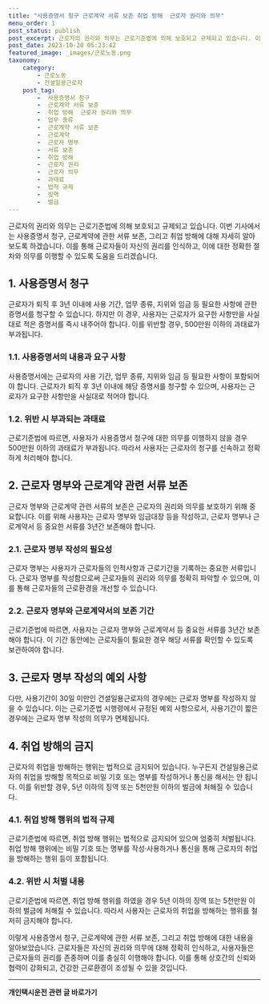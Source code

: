 ```yaml
---
title: "사용증명서 청구 근로계약 서류 보존 취업 방해  근로자 권리와 의무"
menu_order: 1
post_status: publish
post_excerpt: 근로자의 권리와 의무는 근로기준법에 의해 보호되고 규제되고 있습니다. 이번 기사에서는 사용증명서 청구, 근로계약에 관한 서류 보존, 그리고 취업 방해에 대해 자세히 알아보도록 하겠습니다. 이를 통해 근로자들이 자신의 권리를 인식하고, 이에 대한 정확한 절차와 의무를 이행할 수 있도록 도움을 드리겠습니다.
post_date: 2023-10-20 05:23:42
featured_image: _images/근로노동.png
taxonomy:
    category:
        - 근로노동
        - 건설일용근로자
    post_tag:
        -  사용증명서 청구
        -  근로계약 서류 보존
        -  취업 방해  근로자 권리와 의무
        -  업무 종류
        -  근로계약 서류 보존
        -  근로계약
        -  근로자 명부
        -  서류 보존
        -  취업 방해
        -  근로자 권리
        -  근로자 의무
        -  과태료
        -  법적 규제
        -  징역
        -  벌금
---
```




근로자의 권리와 의무는 근로기준법에 의해 보호되고 규제되고 있습니다. 이번 기사에서는 사용증명서 청구, 근로계약에 관한 서류 보존, 그리고 취업 방해에 대해 자세히 알아보도록 하겠습니다. 이를 통해 근로자들이 자신의 권리를 인식하고, 이에 대한 정확한 절차와 의무를 이행할 수 있도록 도움을 드리겠습니다.

## 1. 사용증명서 청구
근로자가 퇴직 후 3년 이내에 사용 기간, 업무 종류, 지위와 임금 등 필요한 사항에 관한 증명서를 청구할 수 있습니다. 하지만 이 경우, 사용자는 근로자가 요구한 사항만을 사실대로 적은 증명서를 즉시 내주어야 합니다. 이를 위반할 경우, 500만원 이하의 과태료가 부과됩니다.

### 1.1. 사용증명서의 내용과 요구 사항
사용증명서에는 근로자의 사용 기간, 업무 종류, 지위와 임금 등 필요한 사항이 포함되어야 합니다. 근로자가 퇴직 후 3년 이내에 해당 증명서를 청구할 수 있으며, 사용자는 근로자가 요구한 사항만을 사실대로 적어야 합니다.

### 1.2. 위반 시 부과되는 과태료
근로기준법에 따르면, 사용자가 사용증명서 청구에 대한 의무를 이행하지 않을 경우 500만원 이하의 과태료가 부과됩니다. 따라서 사용자는 근로자의 청구를 신속하고 정확하게 처리해야 합니다.


## 2. 근로자 명부와 근로계약 관련 서류 보존
근로자 명부와 근로계약 관련 서류의 보존은 근로자의 권리와 의무를 보호하기 위해 중요합니다. 이를 위해 사용자는 근로자 명부와 임금대장 등을 작성하고, 근로자 명부나 근로계약서 등 중요한 서류를 3년간 보존해야 합니다.

### 2.1. 근로자 명부 작성의 필요성
근로자 명부는 사용자가 근로자들의 인적사항과 근로기간을 기록하는 중요한 서류입니다. 근로자 명부를 작성함으로써 근로자들의 권리와 의무를 정확히 파악할 수 있으며, 이를 통해 근로자들의 근로환경을 개선할 수 있습니다.

### 2.2. 근로자 명부와 근로계약서의 보존 기간
근로기준법에 따르면, 사용자는 근로자 명부와 근로계약서 등 중요한 서류를 3년간 보존해야 합니다. 이 기간 동안에는 근로자들이 필요한 경우 해당 서류를 확인할 수 있도록 보관하여야 합니다.

## 3. 근로자 명부 작성의 예외 사항
다만, 사용기간이 30일 미만인 건설일용근로자의 경우에는 근로자 명부를 작성하지 않을 수 있습니다. 이는 근로기준법 시행령에서 규정된 예외 사항으로서, 사용기간이 짧은 경우에는 근로자 명부 작성의 의무가 면제됩니다.

## 4. 취업 방해의 금지
근로자의 취업을 방해하는 행위는 법적으로 금지되어 있습니다. 누구든지 건설일용근로자의 취업을 방해할 목적으로 비밀 기호 또는 명부를 작성하거나 통신을 해서는 안 됩니다. 이를 위반할 경우, 5년 이하의 징역 또는 5천만원 이하의 벌금에 처해질 수 있습니다.

### 4.1. 취업 방해 행위의 법적 규제
근로기준법에 따르면, 취업 방해 행위는 법적으로 금지되어 있으며 엄중히 처벌됩니다. 취업 방해 행위에는 비밀 기호 또는 명부를 작성·사용하거나 통신을 통해 근로자의 취업을 방해하는 행위 등이 포함됩니다.

### 4.2. 위반 시 처벌 내용
근로기준법에 따르면, 취업 방해 행위를 하였을 경우 5년 이하의 징역 또는 5천만원 이하의 벌금에 처해질 수 있습니다. 따라서 사용자는 근로자의 취업을 방해하는 행위를 철저히 금지해야 합니다.

이렇게 사용증명서 청구, 근로계약에 관한 서류 보존, 그리고 취업 방해에 대한 내용을 알아보았습니다. 근로자들은 자신의 권리와 의무에 대해 정확히 인식하고, 사용자들은 근로자들의 권리를 존중하며 이를 충실히 이행해야 합니다. 이를 통해 상호간의 신뢰와 협력이 강화되고, 건강한 근로환경이 조성될 수 있을 것입니다.
<!-- wp:separator -->
<hr class="wp-block-separator has-alpha-channel-opacity"/>
<!-- /wp:separator -->

<!-- wp:group {"backgroundColor":"base","layout":{"type":"constrained"}} -->
<div class="wp-block-group has-base-background-color has-background"><!-- wp:paragraph {"align":"center","fontSize":"medium"} -->
<p class="has-text-align-center has-large-font-size"><strong>개인택시운전 관련 글 바로가기</strong></p>
<!-- /wp:paragraph -->


<!-- wp:latest-posts
{"categories":[{"id":1441,"count":19,"description":"","link":"https://uknowlaw.com/category/%ea%b0%9c%ec%9d%b8%ed%83%9d%ec%8b%9c%ec%9a%b4%ec%a0%84/","name":"개인택시운전","slug":"개인택시운전","taxonomy":"category","parent":0,"meta":[],"_links":{"self":[{"href":"https://uknowlaw.com/wp-json/wp/v2/categories/1441"}],"collection":[{"href":"https://uknowlaw.com/wp-json/wp/v2/categories"}],"about":[{"href":"https://uknowlaw.com/wp-json/wp/v2/taxonomies/category"}],"wp:post_type":[{"href":"https://uknowlaw.com/wp-json/wp/v2/posts?categories=1441"}],"curies":[{"name":"wp","href":"https://api.w.org/{rel}","templated":true}]}}],"postsToShow":100,"excerptLength":28,"postLayout":"grid","columns":2,"featuredImageAlign":"left","featuredImageSizeSlug":"large","fontSize":"small"} /--></div>
<!-- /wp:group -->